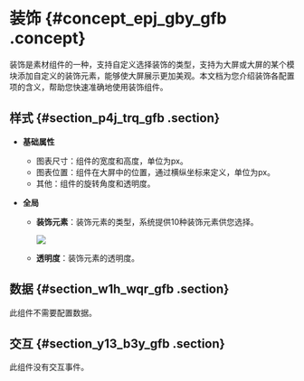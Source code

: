 # 装饰 {#concept_epj_gby_gfb .concept}

装饰是素材组件的一种，支持自定义选择装饰的类型，支持为大屏或大屏的某个模块添加自定义的装饰元素，能够使大屏展示更加美观。本文档为您介绍装饰各配置项的含义，帮助您快速准确地使用装饰组件。

## 样式 {#section_p4j_trq_gfb .section}

-   **基础属性** 

    -   图表尺寸：组件的宽度和高度，单位为px。
    -   图表位置：组件在大屏中的位置，通过横纵坐标来定义，单位为px。
    -   其他：组件的旋转角度和透明度。
-   **全局** 
    -   **装饰元素**：装饰元素的类型，系统提供10种装饰元素供您选择。

        ![](http://static-aliyun-doc.oss-cn-hangzhou.aliyuncs.com/assets/img/21847/155894114112956_zh-CN.png)

    -   **透明度**：装饰元素的透明度。

## 数据 {#section_w1h_wqr_gfb .section}

此组件不需要配置数据。

## 交互 {#section_y13_b3y_gfb .section}

此组件没有交互事件。

